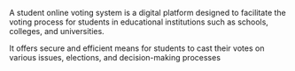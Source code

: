 A student online voting system is a 
digital platform designed to facilitate 
the voting process for students in 
educational institutions such as 
schools, colleges, and universities.

It offers secure and efficient means for students to cast their votes on various issues, elections, and decision-making processes
